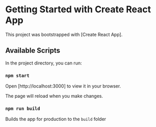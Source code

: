 # Getting Started with Create React App

This project was bootstrapped with [Create React App].

## Available Scripts

In the project directory, you can run:

### `npm start`

Open [http://localhost:3000] to view it in your browser.

The page will reload when you make changes.

### `npm run build`

Builds the app for production to the `build` folder


